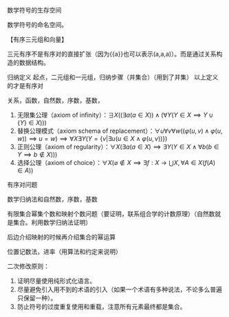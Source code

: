 数学符号的生存空间

数学符号的命名空间。

【有序三元组和向量】

三元有序不是有序对的直接扩张（因为{{a}}也可以表示(a,a,a)）。而是通过关系构造的数据结构。

归纳定义
起点，二元组和一元组，归纳步骤（并集合）（用到了并集）
以上定义的才是有序对

关系，函数，自然数，序数，基数，

1. 无限集公理（axiom of infinity）：$\exists X ((\exists a(a\in X))\wedge(\forall Y(Y\in X \implies Y\cup \{Y\}\in X)))$
1. 替换公理模式（axiom schema of replacement）：$\forall u \forall v \forall w((\varphi(u,v)\wedge \varphi(u,w))\implies u=w)\implies \forall X \exists Y(Y=\{v | \exists u(u\in X \wedge \varphi(u,v))\})$
1. 正则公理（axiom of regularity）：$\forall X (\exists a(a\in X)\implies \exists Y(Y\in X \wedge \forall b (b\in Y \implies b \notin X)))$
1. 选择公理（axiom of choice）：$\forall X (\varnothing \notin X \implies \exists f :X\rightarrow\bigcup X ,\forall A\in X(f(A)\in A))$



有序对问题

数学归纳法和自然数，序数，基数


有限集合幂集个数和映射个数问题（要证明，联系组合学的计数原理）（自然数就是集合。利用数学归纳法证明）



后边介绍映射的时候再介绍集合的幂运算


位置记数法，进率（用算法和约定来说明）

二次修改原则：

1. 证明尽量使用纯形式化语言。
1. 尽量避免引入用不到的术语的引入（如果一个术语有多种说法，不论多么普遍只保留一种）。
1. 防止符号的过度重复使用和重载，注意所有元素最终都是集合。